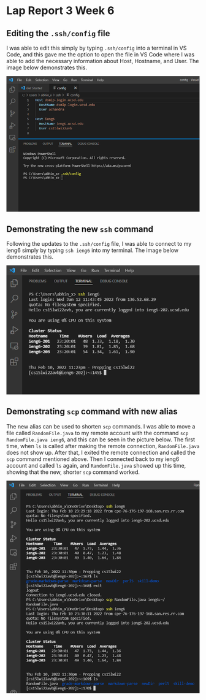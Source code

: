 # Lap Report 3 Week 6

## Editing the `.ssh/config` file

I was able to edit this simply by typing `.ssh/config` into a terminal in VS Code, and this gave me the option to open the file in VS Code where I was able to add the necessary information about Host, Hostname, and User. The image below demonstrates this.

![editing config file](image15.png)

## Demonstrating the new `ssh` command

Following the updates to the `.ssh/config` file, I was able to connect to my ieng6 simply by typing `ssh ieng6` into my terminal. The image below demonstrates this.

![demoing new ssh command](image16.png)

## Demonstrating `scp` command with new alias 

The new alias can be used to shorten `scp` commands. I was able to move a file called `RandomFile.java` to my remote account with the command `scp RandomFile.java ieng6`, and this can be seen in the picture below. The first time, when `ls` is called after making the remote connection, `RandomFile.java` does not show up. After that, I exited the remote connection and called the `scp` command mentioned above. Then I connected back to my ieng6 account and called `ls` again, and `RandomFile.java` showed up this time, showing that the new, shorter `scp` command worked.

![demoing new scp command](image17.png)